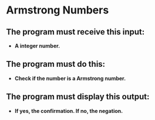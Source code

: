# Armstrong Numbers
## The program must receive this input:

* **A integer number.**

## The program must do this:

* **Check if the number is a Armstrong number.**

## The program must display this output:

* **If yes, the confirmation. If no, the negation.**